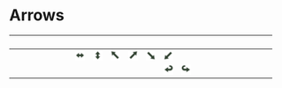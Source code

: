 # Arrows

| &#x2003; | &#x2003; | &#x2003; | &#x2003; | &#x2003; | &#x2003; | &#x2003; | &#x2003; | &#x2003; | &#x2003; | &#x2003; | &#x2003; | &#x2003; | &#x2003; | &#x2003; | &#x2003; |
| :---: | :---: | :---: | :---: | :---: | :---: | :---: | :---: | :---: | :---: | :---: | :---: | :---: | :---: | :---: | :---: |
| &#160; | &#160; | &#160; | &#160; | <a href="U+2194-VS16_left_right_arrow.svg" title="Left right arrow"><img src="U+2194-VS16_left_right_arrow.svg" x="0" y="0" width="18" height="18"/></a>| <a href="U+2195-VS16_up_down_arrow.svg" title="Up down arrow"><img src="U+2195-VS16_up_down_arrow.svg" x="0" y="0" width="18" height="18"/></a>| <a href="U+2196-VS16_north_west_arrow.svg" title="North west arrow"><img src="U+2196-VS16_north_west_arrow.svg" x="0" y="0" width="18" height="18"/></a>| <a href="U+2197-VS16_north_east_arrow.svg" title="North east arrow"><img src="U+2197-VS16_north_east_arrow.svg" x="0" y="0" width="18" height="18"/></a>| <a href="U+2198-VS16_south_east_arrow.svg" title="South east arrow"><img src="U+2198-VS16_south_east_arrow.svg" x="0" y="0" width="18" height="18"/></a>| <a href="U+2199-VS16_south_west_arrow.svg" title="South west arrow"><img src="U+2199-VS16_south_west_arrow.svg" x="0" y="0" width="18" height="18"/></a>| &#160; | &#160; | &#160; | &#160; | &#160; | &#160; |
| &#160; | &#160; | &#160; | &#160; | &#160; | &#160; | &#160; | &#160; | &#160; | <a href="U+21A9-VS16_leftwards_arrow_with_hook.svg" title="Leftwards arrow with hook"><img src="U+21A9-VS16_leftwards_arrow_with_hook.svg" x="0" y="0" width="18" height="18"/></a>| <a href="U+21AA-VS16_rightwards_arrow_with_hook.svg" title="Rightwards arrow with hook"><img src="U+21AA-VS16_rightwards_arrow_with_hook.svg" x="0" y="0" width="18" height="18"/></a>|


